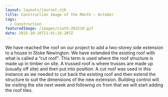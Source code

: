 ```yaml
---
layout: layouts/journal.njk
title: Construction Image of the Month – October
tags:
  - Construction
featuredImage: /images/cioth-201510.gif
date: 2015-10-16T11:41:24.207Z
---
```

We have reached the roof on our project to add a two-storey side extension to a house in Stoke Newington. We have extended the existing roof with what is called a “cut roof”. This term is used where the roof structure is made up in timber on site. A trussed roof is where trusses are made up (usually off site) and then put into position. A cut roof was used in this instance as we needed to cut back the existing roof and then extend the structure to suit the dimensions of the new extension. Building control will be visiting the site next week and following on from that we will start adding the roof tiles.